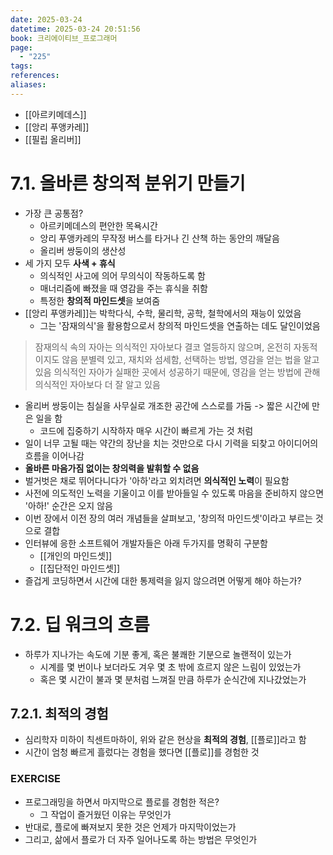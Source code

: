 ```yaml
---
date: 2025-03-24
datetime: 2025-03-24 20:51:56
book: 크리에이티브_프로그래머
page:
  - "225"
tags: 
references: 
aliases:
---
```

- [[아르키메데스]]
- [[앙리 푸앵카레]]
- [[필립 올리버]]

# 7.1. 올바른 창의적 분위기 만들기
- 가장 큰 공통점?
	- 아르키메데스의 편안한 목욕시간
	- 앙리 푸앵카레의 무작정 버스를 타거나 긴 산책 하는 동안의 깨달음
	- 올리버 쌍둥이의 생산성
- 세 가지 모두 **사색 + 휴식**
	- 의식적인 사고에 의어 무의식이 작동하도록 함
	- 매너리즘에 빠졌을 때 영감을 주는 휴식을 취함
	- 특정한 **창의적 마인드셋**을 보여줌
- [[앙리 푸앵카레]]는 박학다식, 수학, 물리학, 공학, 철학에서의 재능이 있었음
	- 그는 '잠재의식'을 활용함으로서 창의적 마인드셋을 연출하는 데도 달인이었음

> 잠재의식 속의 자아는 의식적인 자아보다 결코 열등하지 않으며, 온전히 자동적이지도 않음
> 분별력 있고, 재치와 섬세함, 선택하는 방법, 영감을 얻는 법을 알고 있음
> 의식적인 자아가 실패한 곳에서 성공하기 때문에, 영감을 얻는 방법에 관해 의식적인 자아보다 더 잘 알고 있음

- 올리버 쌍둥이는 침실을 사무실로 개조한 공간에 스스로를 가둠 -> 짧은 시간에 만은 일을 함
	- 코드에 집중하기 시작하자 매우 시간이 빠르게 가는 것 처럼
- 일이 너무 고될 때는 약간의 장난을 치는 것만으로 다시 기력을 되찾고 아이디어의 흐름을 이어나감
- **올바른 마음가짐 없이는 창의력을 발휘할 수 없음**
- 벌거벗은 채로 뛰어다니다가 '아하'라고 외치려면 **의식적인 노력**이 필요함
- 사전에 의도적인 노력을 기울이고 이를 받아들일 수 있도록 마음을 준비하지 않으면 '아하!' 순간은 오지 않음
- 이번 장에서 이전 장의 여러 개념들을 살펴보고, '창의적 마인드셋'이라고 부르는 것으로 결합
- 인터뷰에 응한 소프트웨어 개발자들은 아래 두가지를 명확히 구분함
	- [[개인의 마인드셋]]
	- [[집단적인 마인드셋]]
- 즐겁게 코딩하면서 시간에 대한 통제력을 잃지 않으려면 어떻게 해야 하는가?
# 7.2. 딥 워크의 흐름
- 하루가 지나가는 속도에 기분 좋게, 혹은 불쾌한 기분으로 놀랜적이 있는가
	- 시계를 몇 번이나 보더라도 겨우 몇 초 밖에 흐르지 않은 느림이 있었는가
	- 혹은 몇 시간이 불과 몇 분처럼 느껴질 만큼 하루가 순식간에 지나갔었는가

## 7.2.1. 최적의 경험
- 심리학자 미하이 칙센트마하이, 위와 같은 현상을 **최적의 경험**, [[플로]]라고 함
- 시간이 엄청 빠르게 흘렀다는 경험을 했다면 [[플로]]를 경험한 것

### EXERCISE
- 프로그래밍을 하면서 마지막으로 플로를 경험한 적은?
	- 그 작업이 즐거웠던 이유는 무엇인가
- 반대로, 플로에 빠져보지 못한 것은 언제가 마지막이었는가
- 그리고, 삶에서 플로가 더 자주 일어나도록 하는 방법은 무엇인가